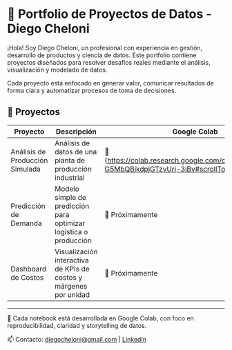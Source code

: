 # 🧠 Portfolio de Proyectos de Datos - Diego Cheloni

¡Hola! Soy Diego Cheloni, un profesional con experiencia en gestión, desarrollo de productos y ciencia de datos. Este portfolio contiene proyectos diseñados para resolver desafíos reales mediante el análisis, visualización y modelado de datos.

Cada proyecto está enfocado en generar valor, comunicar resultados de forma clara y automatizar procesos de toma de decisiones.

## 📁 Proyectos

| Proyecto                        | Descripción                                                                 | Google Colab |
|--------------------------------|-----------------------------------------------------------------------------|--------------|
| Análisis de Producción Simulada | Análisis de datos de una planta de producción industrial                   | 🔗 (https://colab.research.google.com/drive/1RPbONx10-G5MbQBjkdpjGTzvUrj-3iBv#scrollTo=TKwIXIZtMdhv) |
| Predicción de Demanda           | Modelo simple de predicción para optimizar logística o producción          | 🔗 Próximamente |
| Dashboard de Costos             | Visualización interactiva de KPIs de costos y márgenes por unidad          | 🔗 Próximamente |

---

🧪 Cada notebook está desarrollada en Google Colab, con foco en reproducibilidad, claridad y storytelling de datos.

📫 Contacto: diegocheloni@gmail.com | [LinkedIn](https://linkedin.com/in/diegocheloni)
